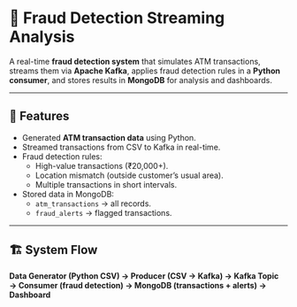 # 🚀 Fraud Detection Streaming Analysis  

A real-time **fraud detection system** that simulates ATM transactions, streams them via **Apache Kafka**, applies fraud detection rules in a **Python consumer**, and stores results in **MongoDB** for analysis and dashboards.  

---

## 📌 Features  
- Generated **ATM transaction data** using Python.  
- Streamed transactions from CSV to Kafka in real-time.  
- Fraud detection rules:  
  - High-value transactions (₹20,000+).  
  - Location mismatch (outside customer’s usual area).  
  - Multiple transactions in short intervals.  
- Stored data in MongoDB:  
  - `atm_transactions` → all records.  
  - `fraud_alerts` → flagged transactions.  

---

## 🏗️ System Flow  
**Data Generator (Python CSV) → Producer (CSV → Kafka) → Kafka Topic → Consumer (fraud detection) → MongoDB (transactions + alerts) → Dashboard**  
